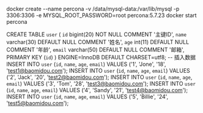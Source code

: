 docker create --name percona -v /data/mysql-data:/var/lib/mysql -p 3306:3306 -e MYSQL_ROOT_PASSWORD=root percona:5.7.23
docker start percona

CREATE TABLE `user` (
`id` bigint(20) NOT NULL COMMENT '主键ID', 
`name` varchar(30) DEFAULT NULL COMMENT '姓名', 
`age` int(11) DEFAULT NULL COMMENT '年龄', 
`email` varchar(50) DEFAULT NULL COMMENT '邮箱', 
PRIMARY KEY (`id`) ) ENGINE=InnoDB DEFAULT CHARSET=utf8; 
-- 插入数据 
INSERT INTO `user` (`id`, `name`, `age`, `email`) VALUES ('1', 'Jone', '18', 'test1@baomidou.com'); 
INSERT INTO `user` (`id`, `name`, `age`, `email`) VALUES ('2', 'Jack', '20', 'test2@baomidou.com'); 
INSERT INTO `user` (`id`, `name`, `age`, `email`) VALUES ('3', 'Tom', '28', 'test3@baomidou.com'); 
INSERT INTO `user` (`id`, `name`, `age`, `email`) VALUES ('4', 'Sandy', '21', 'test4@baomidou.com'); 
INSERT INTO `user` (`id`, `name`, `age`, `email`) VALUES ('5', 'Billie', '24', 'test5@baomidou.com');

